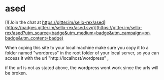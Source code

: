 # ased

[![Join the chat at https://gitter.im/sello-rex/ased](https://badges.gitter.im/sello-rex/ased.svg)](https://gitter.im/sello-rex/ased?utm_source=badge&utm_medium=badge&utm_campaign=pr-badge&utm_content=badge)

When coping this site to your local machine make sure you copy it to a folder named "wordpress" in the root folder of your local server, so you can access it with the url "http://localhost/wordpress" , 

if the url is not as stated above, the wordpress wont work since the urls will be broken.
